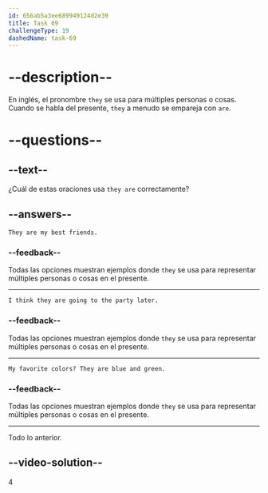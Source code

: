 ```yaml
---
id: 656ab5a3ee689949124d2e39
title: Task 69
challengeType: 19
dashedName: task-69
---
```


# --description--

En inglés, el pronombre `they` se usa para múltiples personas o cosas. Cuando se habla del presente, `they` a menudo se empareja con `are`.

# --questions--

## --text--

¿Cuál de estas oraciones usa `they are` correctamente?

## --answers--

`They are my best friends.`

### --feedback--

Todas las opciones muestran ejemplos donde `they` se usa para representar múltiples personas o cosas en el presente.

---

`I think they are going to the party later.`

### --feedback--

Todas las opciones muestran ejemplos donde `they` se usa para representar múltiples personas o cosas en el presente.

---

`My favorite colors? They are blue and green.`

### --feedback--

Todas las opciones muestran ejemplos donde `they` se usa para representar múltiples personas o cosas en el presente.

---

Todo lo anterior.

## --video-solution--

4
